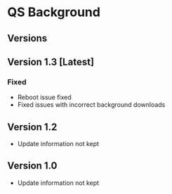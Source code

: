 # QS Background

## Versions

## Version 1.3 [Latest]
### Fixed
- Reboot issue fixed
- Fixed issues with incorrect background downloads

## Version 1.2
- Update information not kept

## Version 1.0
- Update information not kept
